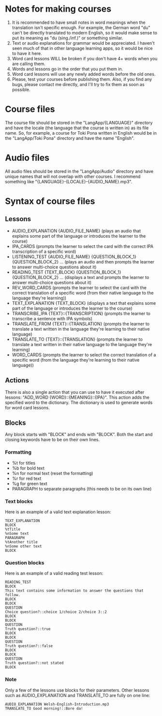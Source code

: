 # Notes for making courses
1. It is recommended to have small notes in word meanings when the translation isn't specific enough. For example, the German word "du" can't be directly translated to modern English, so it would make sense to put its meaning as "du (sing./inf.)" or something similar.
2. Text or audio explanations for grammar would be appreciated. I haven't seen much of that in other language learning apps, so it would be nice to have it here.
3. Word card lessons WILL be broken if you don't have 4+ words when you are calling them.
4. Words and lessons go in the order that you put them in.
5. Word card lessons will use any newly added words before the old ones.
6. Please, test your courses before publishing them. Also, if you find any bugs, please contact me directly, and I'll try to fix them as soon as possible.

# Course files
The course file should be stored in the "LangApp/{LANGUAGE}" directory and have the locale (the language that the course is written in) as its file name. So, for example, a course for Toki Pona written in English would be in the "LangApp/Toki Pona" directory and have the name "English".

# Audio files
All audio files should be stored in the "LangApp/Audio" directory and have unique names that will not overlap with other courses. I recommend something like "{LANGUAGE}-{LOCALE}-{AUDIO_NAME}.mp3".

# Syntax of course files
## Lessons
- AUDIO_EXPLANATION {AUDIO_FILE_NAME} (plays an audio that explains some part of the language or introduces the learner to the course)
- IPA_CARDS (prompts the learner to select the card with the correct IPA transcription of a specific word)
- LISTENING_TEST {AUDIO_FILE_NAME} {QUESTION_BLOCK_1} {QUESTION_BLOCK_2} ... (plays an audio and then prompts the learner to answer multi-choice questions about it)
- READING_TEST {TEXT_BLOCK} {QUESTION_BLOCK_1} {QUESTION_BLOCK_2} ... (displays a text and prompts the learner to answer multi-choice questions about it)
- REV_WORD_CARDS (prompts the learner to select the card with the correct translation of a specific word (from their native language to the language they're learning))
- TEXT_EXPLANATION {TEXT_BLOCK} (displays a text that explains some part of the language or introduces the learner to the course)
- TRANSCRIBE_IPA {TEXT}::{TRANSCRIPTION} (prompts the learner to transcribe a sentence with IPA symbols)
- TRANSLATE_FROM {TEXT}::{TRANSLATION} (prompts the learner to translate a text written in the language they're learning to their native language)
- TRANSLATE_TO {TEXT}::{TRANSLATION} (prompts the learner to translate a text written in their native language to the language they're learning)
- WORD_CARDS (prompts the learner to select the correct translation of a specific word (from the language they're learning to their native language))

## Actions
There is also a single action that you can use to have it executed after lessons: "ADD_WORD {WORD}::{MEANING}::{IPA}". This action adds the specified word to the dictionary. The dictionary is used to generate words for word card lessons.

## Blocks
Any block starts with "BLOCK" and ends with "BLOCK". Both the start and closing keywords have to be on their own lines.
### Formatting
- %t for titles
- %b for bold text
- %n for normal text (reset the formatting)
- %r for red text
- %g for green text
- PARAGRAPH to separate paragraphs (this needs to be on its own line)
### Text blocks
Here is an example of a valid text explanation lesson:
```
TEXT_EXPLANATION
BLOCK
%tTitle
%nSome text
PARAGRAPH
%tAnother title
%nSome other text
BLOCK
```
### Question blocks
Here is an example of a valid reading test lesson:
```
READING_TEST
BLOCK
This text contains some information to answer the questions that follow.
BLOCK
BLOCK
QUESTION
Choice question?::choice 1/choice 2/choice 3::2
BLOCK
BLOCK
QUESTION
Truth question?::true
BLOCK
BLOCK
QUESTION
Truth question?::false
BLOCK
BLOCK
QUESTION
Truth question?::not stated
BLOCK
```
### Note
Only a few of the lessons use blocks for their parameters. Other lessons such as AUDIO_EXPLANATION and TRANSLATE_TO are fully on one line:
```
AUDIO_EXPLANATION Welsh-English-Introduction.mp3
TRANSLATE_TO Good morning!::Bore da!
```
